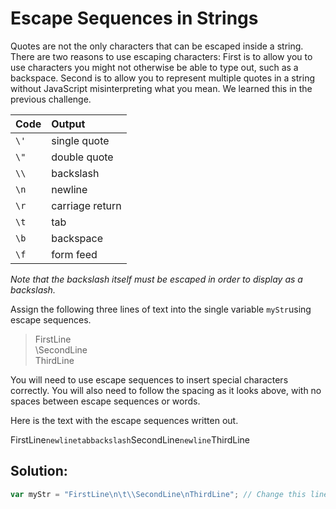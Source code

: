 # Escape Sequences in Strings

Quotes are not the only characters that can be escaped inside a string. There are two reasons to use escaping characters: First is to allow you to use characters you might not otherwise be able to type out, such as a backspace. Second is to allow you to represent multiple quotes in a string without JavaScript misinterpreting what you mean. We learned this in the previous challenge.

| Code | Output |
| :--- | :--- |
| `\'` | single quote |
| `\"` | double quote |
| `\\` | backslash |
| `\n` | newline |
| `\r` | carriage return |
| `\t` | tab |
| `\b` | backspace |
| `\f` | form feed |

_Note that the backslash itself must be escaped in order to display as a backslash._

Assign the following three lines of text into the single variable `myStr`using escape sequences.

> FirstLine  
>     \SecondLine  
> ThirdLine

You will need to use escape sequences to insert special characters correctly. You will also need to follow the spacing as it looks above, with no spaces between escape sequences or words.

Here is the text with the escape sequences written out.

FirstLine`newlinetabbackslash`SecondLine`newline`ThirdLine

## Solution:

```javascript
var myStr = "FirstLine\n\t\\SecondLine\nThirdLine"; // Change this line
```



